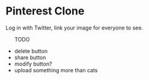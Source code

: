 <h1>Pinterest Clone</h1>

<p>Log in with Twitter, link your image for everyone to see.</p>

<ul><p>TODO</p>
<li>delete button</li>
<li>share button</li>
<li>modify button?</li>
<li>upload something more than cats</li>
</ul>
